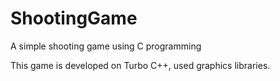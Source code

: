 # ShootingGame
A simple shooting game using C programming

This game is developed on Turbo C++, used graphics libraries.
